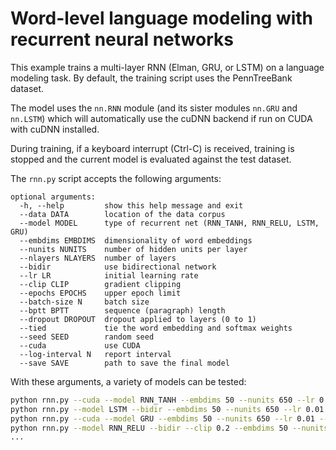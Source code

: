 # Word-level language modeling with recurrent neural networks

This example trains a multi-layer RNN (Elman, GRU, or LSTM) on a language modeling task.
By default, the training script uses the PennTreeBank dataset.

The model uses the `nn.RNN` module (and its sister modules `nn.GRU` and `nn.LSTM`)
which will automatically use the cuDNN backend if run on CUDA with cuDNN installed.

During training, if a keyboard interrupt (Ctrl-C) is received,
training is stopped and the current model is evaluated against the test dataset.

The `rnn.py` script accepts the following arguments:

```
optional arguments:
  -h, --help         show this help message and exit
  --data DATA        location of the data corpus
  --model MODEL      type of recurrent net (RNN_TANH, RNN_RELU, LSTM, GRU)
  --embdims EMBDIMS  dimensionality of word embeddings
  --nunits NUNITS    number of hidden units per layer
  --nlayers NLAYERS  number of layers
  --bidir            use bidirectional network
  --lr LR            initial learning rate
  --clip CLIP        gradient clipping
  --epochs EPOCHS    upper epoch limit
  --batch-size N     batch size
  --bptt BPTT        sequence (paragraph) length
  --dropout DROPOUT  dropout applied to layers (0 to 1)
  --tied             tie the word embedding and softmax weights
  --seed SEED        random seed
  --cuda             use CUDA
  --log-interval N   report interval
  --save SAVE        path to save the final model
```

With these arguments, a variety of models can be tested:

```bash
python rnn.py --cuda --model RNN_TANH --embdims 50 --nunits 650 --lr 0.01 --dropout 0.5 --epochs 40
python rnn.py --model LSTM --bidir --embdims 50 --nunits 650 --lr 0.01 --dropout 0.5 --epochs 40
python rnn.py --cuda --model GRU --embdims 50 --nunits 650 --lr 0.01 --dropout 0.5 --epochs 40 --save 'path/model.pt'
python rnn.py --model RNN_RELU --bidir --clip 0.2 --embdims 50 --nunits 650 --lr 0.01 --dropout 0.5 --epochs 40
...
```
